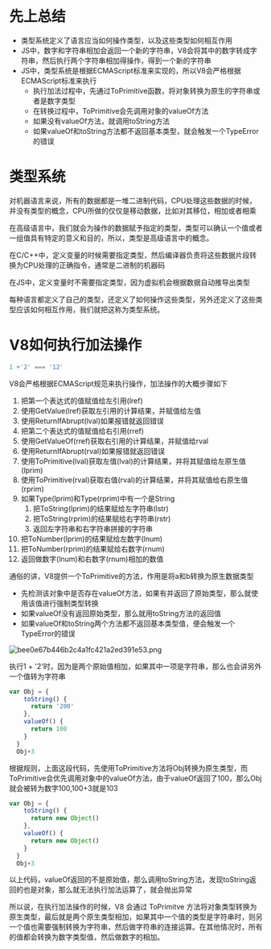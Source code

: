 # 先上总结

- 类型系统定义了语言应当如何操作类型，以及这些类型如何相互作用
- JS中，数字和字符串相加会返回一个新的字符串，V8会将其中的数字转成字符串，然后执行两个字符串相加得操作，得到一个新的字符串
- JS中，类型系统是根据ECMAScript标准来实现的，所以V8会严格根据ECMAScript标准来执行
    - 执行加法过程中，先通过ToPrimitive函数，将对象转换为原生的字符串或者是数字类型
    - 在转换过程中，ToPrimitive会先调用对象的valueOf方法
    - 如果没有valueOf方法，就调用toString方法
    - 如果valueOf和toString方法都不返回基本类型，就会触发一个TypeError的错误

# 类型系统

对机器语言来说，所有的数据都是一堆二进制代码，CPU处理这些数据的时候，并没有类型的概念，CPU所做的仅仅是移动数据，比如对其移位，相加或者相乘

在高级语言中，我们就会为操作的数据赋予指定的类型，类型可以确认一个值或者一组值具有特定的意义和目的，所以，类型是高级语言中的概念。

在C/C++中，定义变量的时候需要指定类型，然后编译器负责将这些数据片段转换为CPU处理的正确指令，通常是二进制的机器码

在JS中，定义变量时不需要指定类型，因为虚拟机会根据数据自动推导出类型

每种语言都定义了自己的类型，还定义了如何操作这些类型，另外还定义了这些类型应该如何相互作用，我们就把这称为类型系统。

# V8如何执行加法操作

```js
1 +'2' === '12'
```

V8会严格根据ECMAScript规范来执行操作，加法操作的大概步骤如下

1. 把第一个表达式的值赋值给左引用(lref)
2. 使用GetValue(lref)获取左引用的计算结果，并赋值给左值
3. 使用ReturnIfAbrupt(lval)如果报错就返回错误
4. 把第二个表达式的值赋值给右引用(rref)
5. 使用GetValueOf(rref)获取右引用的计算结果，并赋值给rval
6. 使用ReturnIfAbrupt(rval)如果报错就返回错误
7. 使用ToPrimitive(lval)获取左值(lval)的计算结果，并将其赋值给左原生值(lprim)
8. 使用ToPrimitive(rval)获取右值(rval)的计算结果，并将其赋值给右原生值(rprim)
9. 如果Type(lprim)和Type(rprim)中有一个是String
    1. 把ToString(lprim)的结果赋给左字符串(lstr)
    2. 把ToString(rprim)的结果赋给右字符串(rstr)
    3. 返回左字符串和右字符串拼接的字符串
10. 把ToNumber(lprim)的结果赋给左数字(lnum)
11. 把ToNumber(rprim)的结果赋给右数字(rnum)
12. 返回做数字(lnum)和右数字(rnum)相加的数值

通俗的讲，V8提供一个ToPrimitive的方法，作用是将a和b转换为原生数据类型

- 先检测该对象中是否存在valueOf方法，如果有并返回了原始类型，那么就使用该值进行强制类型转换
- 如果valueOf没有返回原始类型，那么就用toString方法的返回值
- 如果valueOf和toString两个方法都不返回基本类型值，便会触发一个TypeError的错误

![bee0e67b446b2c4a1fc421a2ed391e53.png](en-resource://database/763:0)

执行1 + '2'时，因为是两个原始值相加，如果其中一项是字符串，那么也会讲另外一个值转为字符串

```js
var Obj = {
    toString() {
      return '200'
    }, 
    valueOf() {
      return 100
    }   
  }
  Obj+3
```

根据规则，上面这段代码，先使用ToPrimitive方法将Obj转换为原生类型，而ToPrimitive会优先调用对象中的valueOf方法，由于valueOf返回了100，那么Obj就会被转为数字100,100+3就是103

```js
var Obj = {
    toString() {
      return new Object()
    }, 
    valueOf() {
      return new Object()
    }   
  }
  Obj+3
```

以上代码，valueOf返回的不是原始值，那么调用toString方法，发现toString返回的也是对象，那么就无法执行加法运算了，就会抛出异常

所以说，在执行加法操作的时候，V8 会通过 ToPrimitve 方法将对象类型转换为原生类型，最后就是两个原生类型相加，如果其中一个值的类型是字符串时，则另一个值也需要强制转换为字符串，然后做字符串的连接运算。在其他情况时，所有的值都会转换为数字类型值，然后做数字的相加。